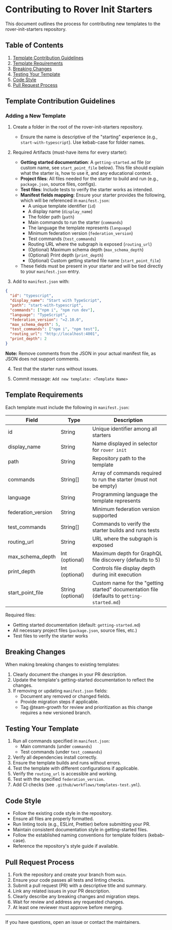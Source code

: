 # Contributing to Rover Init Starters

This document outlines the process for contributing new templates to the rover-init-starters repository.

## Table of Contents
1. [Template Contribution Guidelines](#template-contribution-guidelines)
2. [Template Requirements](#template-requirements)
3. [Breaking Changes](#breaking-changes)
4. [Testing Your Template](#testing-your-template)
5. [Code Style](#code-style)
6. [Pull Request Process](#pull-request-process)

## Template Contribution Guidelines

### Adding a New Template

1. Create a folder in the root of the rover-init-starters repository.
   - Ensure the name is descriptive of the "starting" experience (e.g., `start-with-typescript`). Use kebab-case for folder names.

2. Required Artifacts (must-have items for every starter):
   - **Getting started documentation**: A `getting-started.md` file (or custom name, see `start_point_file` below). This file should explain what the starter is, how to use it, and any educational context.
   - **Project files**: All files needed for the starter to build and run (e.g., `package.json`, source files, configs).
   - **Test files**: Include tests to verify the starter works as intended.
   - **Manifest fields mapping**: Ensure your starter provides the following, which will be referenced in `manifest.json`:
     - A unique template identifier (`id`)
     - A display name (`display_name`)
     - The folder path (`path`)
     - Main commands to run the starter (`commands`)
     - The language the template represents (`language`)
     - Minimum federation version (`federation_version`)
     - Test commands (`test_commands`)
     - Routing URL where the subgraph is exposed (`routing_url`)
     - (Optional) Maximum schema depth (`max_schema_depth`)
     - (Optional) Print depth (`print_depth`)
     - (Optional) Custom getting started file name (`start_point_file`)
   - These fields must be present in your starter and will be tied directly to your `manifest.json` entry.

3. Add to `manifest.json` with:

```json
{
  "id": "typescript",
  "display_name": "Start with TypeScript",
  "path": "start-with-typescript",
  "commands": ["npm i", "npm run dev"],
  "language": "TypeScript",
  "federation_version": "=2.10.0",
  "max_schema_depth": 5,
  "test_commands": ["npm i", "npm test"],
  "routing_url": "http://localhost:4001",
  "print_depth": 2
}
```

**Note:** Remove comments from the JSON in your actual manifest file, as JSON does not support comments.

4. Test that the starter runs without issues.

5. Commit message: `Add new template: <Template Name>`

## Template Requirements

Each template must include the following in `manifest.json`:

| Field             | Type         | Description                                                                 |
|------------------|--------------|-----------------------------------------------------------------------------|
| id               | String       | Unique identifier among all starters                                       |
| display_name     | String       | Name displayed in selector for `rover init`                                |
| path             | String       | Repository path to the template                                            |
| commands         | String[]     | Array of commands required to run the starter (must not be empty)          |
| language         | String       | Programming language the template represents                               |
| federation_version | String     | Minimum federation version supported                                       |
| test_commands    | String[]     | Commands to verify the starter builds and runs tests                       |
| routing_url      | String       | URL where the subgraph is exposed                                          |
| max_schema_depth | Int (optional) | Maximum depth for GraphQL file discovery (defaults to 5)                  |
| print_depth      | Int (optional) | Controls file display depth during init execution                         |
| start_point_file | String (optional) | Custom name for the "getting started" documentation file (defaults to `getting-started.md`) |


Required files:
- Getting started documentation (default: `getting-started.md`)
- All necessary project files (`package.json`, source files, etc.)
- Test files to verify the starter works

## Breaking Changes

When making breaking changes to existing templates:

1. Clearly document the changes in your PR description.
2. Update the template's getting-started documentation to reflect the changes.
3. If removing or updating `manifest.json` fields:
   - Document any removed or changed fields.
   - Provide migration steps if applicable.
   - Tag @team-growth for review and prioritization as this change requires a new versioned branch.

## Testing Your Template

1. Run all commands specified in `manifest.json`:
   - Main commands (under `commands`)
   - Test commands (under `test_commands`)
2. Verify all dependencies install correctly.
3. Ensure the template builds and runs without errors.
4. Test the template with different configurations if applicable.
5. Verify the `routing_url` is accessible and working.
6. Test with the specified `federation_version`.
7. Add CI checks (see `.github/workflows/templates-test.yml`).

## Code Style

- Follow the existing code style in the repository.
- Ensure all files are properly formatted.
- Run linting tools (e.g., ESLint, Prettier) before submitting your PR.
- Maintain consistent documentation style in getting-started files.
- Follow the established naming conventions for template folders (kebab-case).
- Reference the repository's style guide if available.

## Pull Request Process

1. Fork the repository and create your branch from `main`.
2. Ensure your code passes all tests and linting checks.
3. Submit a pull request (PR) with a descriptive title and summary.
4. Link any related issues in your PR description.
5. Clearly describe any breaking changes and migration steps.
6. Wait for review and address any requested changes.
7. At least one reviewer must approve before merging.

---

If you have questions, open an issue or contact the maintainers.